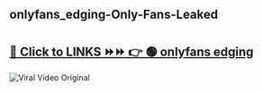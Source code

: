 
 ## onlyfans_edging-Only-Fans-Leaked

# <h2><a href="https://clipsfans.com/onlyfans_edging&ref=git">🔗 Click to LINKS ⏩⏩ 👉 🟢 onlyfans edging </a></h2>

<a href="https://clipsfans.com/onlyfans_edging&ref=git" rel="nofollow" data-target="animated-image.originalLink"><img src="https://i.ibb.co.com/xMMVF88/686577567.gif" alt="Viral Video Original" style="max-width: 100%; display: inline-block;" data-target="animated-image.originalImage"></a>
